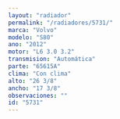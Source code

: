 ```yaml
---
layout: "radiador"
permalink: "/radiadores/5731/"
marca: "Volvo"
modelo: "S80"
ano: "2012"
motor: "L6 3.0 3.2"
transmision: "Automática"
parte: "65615A"
clima: "Con clima"
alto: "26 3/8"
ancho: "17 3/8"
observaciones: ""
id: "5731"
---
```


